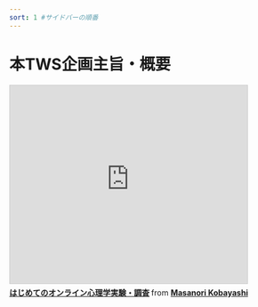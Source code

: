 ```yaml
---
sort: 1 #サイドバーの順番
---
```

# 本TWS企画主旨・概要

<iframe src="https://www.slideshare.net/slideshow/embed_code/key/mofPv1rET4Fqex" width="427" height="356" frameborder="0" marginwidth="0" marginheight="0" scrolling="no" style="border:1px solid #CCC; border-width:1px; margin-bottom:5px; max-width: 100%;" allowfullscreen> </iframe> <div style="margin-bottom:5px"> <strong> <a href="https://www.slideshare.net/secret/mofPv1rET4Fqex" title="はじめてのオンライン心理学実験・調査" target="_blank">はじめてのオンライン心理学実験・調査</a> </strong> from <strong><a href="https://www.slideshare.net/mk1124" target="_blank">Masanori Kobayashi</a></strong> </div>